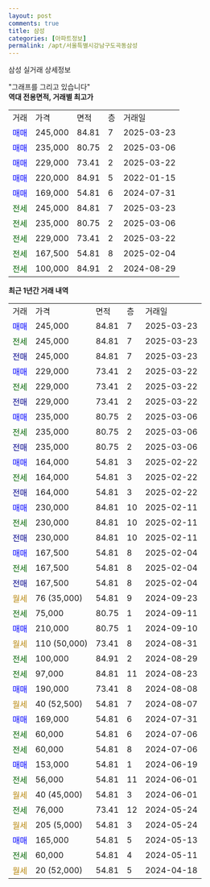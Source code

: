 ```yaml
---
layout: post
comments: true
title: 삼성
categories: [아파트정보]
permalink: /apt/서울특별시강남구도곡동삼성
---
```


삼성 실거래 상세정보

<script type="text/javascript">
  google.charts.load('current', {'packages':['line', 'corechart']});
  google.charts.setOnLoadCallback(drawChart);

  function drawChart() {
    var data = new google.visualization.DataTable();
    data.addColumn('date', '거래일');
    data.addColumn('number', "매매");
    data.addColumn('number', "전세");
    data.addColumn('number', "전매");

    data.addRows([[new Date(Date.parse("2025-03-23")), 245000, null, null], [new Date(Date.parse("2025-03-23")), null, 245000, null], [new Date(Date.parse("2025-03-23")), null, null, 245000], [new Date(Date.parse("2025-03-22")), 229000, null, null], [new Date(Date.parse("2025-03-22")), null, 229000, null], [new Date(Date.parse("2025-03-22")), null, null, 229000], [new Date(Date.parse("2025-03-06")), 235000, null, null], [new Date(Date.parse("2025-03-06")), null, 235000, null], [new Date(Date.parse("2025-03-06")), null, null, 235000], [new Date(Date.parse("2025-02-22")), 164000, null, null], [new Date(Date.parse("2025-02-22")), null, 164000, null], [new Date(Date.parse("2025-02-22")), null, null, 164000], [new Date(Date.parse("2025-02-11")), 230000, null, null], [new Date(Date.parse("2025-02-11")), null, 230000, null], [new Date(Date.parse("2025-02-11")), null, null, 230000], [new Date(Date.parse("2025-02-04")), 167500, null, null], [new Date(Date.parse("2025-02-04")), null, 167500, null], [new Date(Date.parse("2025-02-04")), null, null, 167500], [new Date(Date.parse("2024-09-23")), null, null, null], [new Date(Date.parse("2024-09-11")), null, 75000, null], [new Date(Date.parse("2024-09-10")), 210000, null, null], [new Date(Date.parse("2024-08-31")), null, null, null], [new Date(Date.parse("2024-08-29")), null, 100000, null], [new Date(Date.parse("2024-08-23")), null, 97000, null], [new Date(Date.parse("2024-08-08")), 190000, null, null], [new Date(Date.parse("2024-08-07")), null, null, null], [new Date(Date.parse("2024-07-31")), 169000, null, null], [new Date(Date.parse("2024-07-06")), null, 60000, null], [new Date(Date.parse("2024-07-06")), null, 60000, null], [new Date(Date.parse("2024-06-19")), 153000, null, null], [new Date(Date.parse("2024-06-01")), null, 56000, null], [new Date(Date.parse("2024-06-01")), null, null, null], [new Date(Date.parse("2024-05-24")), null, 76000, null], [new Date(Date.parse("2024-05-24")), null, null, null], [new Date(Date.parse("2024-05-13")), 165000, null, null], [new Date(Date.parse("2024-05-11")), null, 60000, null], [new Date(Date.parse("2024-04-18")), null, null, null]]);

    var options = {
      hAxis: {
        format: 'yyyy/MM/dd'
      },    
      lineWidth: 0,
      pointsVisible: true,    
      title: '최근 1년간 유형별 실거래가 분포',
      legend: { position: 'bottom' }
    };

    var formatter = new google.visualization.NumberFormat({pattern:'###,###'} );
    formatter.format(data, 1);
    formatter.format(data, 2);
    
    setTimeout(function() {
        var chart = new google.visualization.LineChart(document.getElementById('columnchart_material'));
        chart.draw(data, (options));
        document.getElementById('loading').style.display = 'none';
    }, 200);
  }
</script>


<div id="loading" style="z-index:20; display: block; margin-left: 0px">"그래프를 그리고 있습니다"</div>
<div id="columnchart_material" style="width: 95%; margin-left: 0px; display: block"></div>
<!-- contents start -->
<b>역대 전용면적, 거래별 최고가</b>
<table class="sortable">
    <tr>
      <td>거래</td>
      <td>가격</td>
      <td>면적</td>
      <td>층</td>
      <td>거래일</td>
    </tr>
        <tr>
          <td><a style="color: blue">매매</a></td>
          <td>245,000</td>
          <td>84.81</td>
          <td>7</td>
          <td>2025-03-23</td>
        </tr>            <tr>
          <td><a style="color: blue">매매</a></td>
          <td>235,000</td>
          <td>80.75</td>
          <td>2</td>
          <td>2025-03-06</td>
        </tr>            <tr>
          <td><a style="color: blue">매매</a></td>
          <td>229,000</td>
          <td>73.41</td>
          <td>2</td>
          <td>2025-03-22</td>
        </tr>            <tr>
          <td><a style="color: blue">매매</a></td>
          <td>220,000</td>
          <td>84.91</td>
          <td>5</td>
          <td>2022-01-15</td>
        </tr>            <tr>
          <td><a style="color: blue">매매</a></td>
          <td>169,000</td>
          <td>54.81</td>
          <td>6</td>
          <td>2024-07-31</td>
        </tr>        
        <tr>
              <td><a style="color: darkgreen">전세</a></td>
              <td>245,000</td>
              <td>84.81</td>
              <td>7</td>
              <td>2025-03-23</td>
            </tr>            <tr>
              <td><a style="color: darkgreen">전세</a></td>
              <td>235,000</td>
              <td>80.75</td>
              <td>2</td>
              <td>2025-03-06</td>
            </tr>            <tr>
              <td><a style="color: darkgreen">전세</a></td>
              <td>229,000</td>
              <td>73.41</td>
              <td>2</td>
              <td>2025-03-22</td>
            </tr>            <tr>
              <td><a style="color: darkgreen">전세</a></td>
              <td>167,500</td>
              <td>54.81</td>
              <td>8</td>
              <td>2025-02-04</td>
            </tr>            <tr>
              <td><a style="color: darkgreen">전세</a></td>
              <td>100,000</td>
              <td>84.91</td>
              <td>2</td>
              <td>2024-08-29</td>
            </tr>        
    
</table>

<b>최근 1년간 거래 내역</b>

<table class="sortable">
    <tr>
      <td>거래</td>
      <td>가격</td>
      <td>면적</td>
      <td>층</td>
      <td>거래일</td>
    </tr>
    <tr>
      <td><a style="color: blue">매매</a></td>
      <td>245,000</td>
      <td>84.81</td>
      <td>7</td>
      <td>2025-03-23</td>
    </tr>          <tr>
      <td><a style="color: darkgreen">전세</a></td>
      <td>245,000</td>
      <td>84.81</td>
      <td>7</td>
      <td>2025-03-23</td>
    </tr>          <tr>
      <td><a style="color: darkblue">전매</a></td>
      <td>245,000</td>
      <td>84.81</td>
      <td>7</td>
      <td>2025-03-23</td>
    </tr>          <tr>
      <td><a style="color: blue">매매</a></td>
      <td>229,000</td>
      <td>73.41</td>
      <td>2</td>
      <td>2025-03-22</td>
    </tr>          <tr>
      <td><a style="color: darkgreen">전세</a></td>
      <td>229,000</td>
      <td>73.41</td>
      <td>2</td>
      <td>2025-03-22</td>
    </tr>          <tr>
      <td><a style="color: darkblue">전매</a></td>
      <td>229,000</td>
      <td>73.41</td>
      <td>2</td>
      <td>2025-03-22</td>
    </tr>          <tr>
      <td><a style="color: blue">매매</a></td>
      <td>235,000</td>
      <td>80.75</td>
      <td>2</td>
      <td>2025-03-06</td>
    </tr>          <tr>
      <td><a style="color: darkgreen">전세</a></td>
      <td>235,000</td>
      <td>80.75</td>
      <td>2</td>
      <td>2025-03-06</td>
    </tr>          <tr>
      <td><a style="color: darkblue">전매</a></td>
      <td>235,000</td>
      <td>80.75</td>
      <td>2</td>
      <td>2025-03-06</td>
    </tr>          <tr>
      <td><a style="color: blue">매매</a></td>
      <td>164,000</td>
      <td>54.81</td>
      <td>3</td>
      <td>2025-02-22</td>
    </tr>          <tr>
      <td><a style="color: darkgreen">전세</a></td>
      <td>164,000</td>
      <td>54.81</td>
      <td>3</td>
      <td>2025-02-22</td>
    </tr>          <tr>
      <td><a style="color: darkblue">전매</a></td>
      <td>164,000</td>
      <td>54.81</td>
      <td>3</td>
      <td>2025-02-22</td>
    </tr>          <tr>
      <td><a style="color: blue">매매</a></td>
      <td>230,000</td>
      <td>84.81</td>
      <td>10</td>
      <td>2025-02-11</td>
    </tr>          <tr>
      <td><a style="color: darkgreen">전세</a></td>
      <td>230,000</td>
      <td>84.81</td>
      <td>10</td>
      <td>2025-02-11</td>
    </tr>          <tr>
      <td><a style="color: darkblue">전매</a></td>
      <td>230,000</td>
      <td>84.81</td>
      <td>10</td>
      <td>2025-02-11</td>
    </tr>          <tr>
      <td><a style="color: blue">매매</a></td>
      <td>167,500</td>
      <td>54.81</td>
      <td>8</td>
      <td>2025-02-04</td>
    </tr>          <tr>
      <td><a style="color: darkgreen">전세</a></td>
      <td>167,500</td>
      <td>54.81</td>
      <td>8</td>
      <td>2025-02-04</td>
    </tr>          <tr>
      <td><a style="color: darkblue">전매</a></td>
      <td>167,500</td>
      <td>54.81</td>
      <td>8</td>
      <td>2025-02-04</td>
    </tr>          <tr>
      <td><a style="color: darkgoldenrod">월세</a></td>
      <td>76 (35,000)</td>
      <td>54.81</td>
      <td>9</td>
      <td>2024-09-23</td>
    </tr>          <tr>
      <td><a style="color: darkgreen">전세</a></td>
      <td>75,000</td>
      <td>80.75</td>
      <td>1</td>
      <td>2024-09-11</td>
    </tr>          <tr>
      <td><a style="color: blue">매매</a></td>
      <td>210,000</td>
      <td>80.75</td>
      <td>1</td>
      <td>2024-09-10</td>
    </tr>          <tr>
      <td><a style="color: darkgoldenrod">월세</a></td>
      <td>110 (50,000)</td>
      <td>73.41</td>
      <td>8</td>
      <td>2024-08-31</td>
    </tr>          <tr>
      <td><a style="color: darkgreen">전세</a></td>
      <td>100,000</td>
      <td>84.91</td>
      <td>2</td>
      <td>2024-08-29</td>
    </tr>          <tr>
      <td><a style="color: darkgreen">전세</a></td>
      <td>97,000</td>
      <td>84.81</td>
      <td>11</td>
      <td>2024-08-23</td>
    </tr>          <tr>
      <td><a style="color: blue">매매</a></td>
      <td>190,000</td>
      <td>73.41</td>
      <td>8</td>
      <td>2024-08-08</td>
    </tr>          <tr>
      <td><a style="color: darkgoldenrod">월세</a></td>
      <td>40 (52,500)</td>
      <td>54.81</td>
      <td>7</td>
      <td>2024-08-07</td>
    </tr>          <tr>
      <td><a style="color: blue">매매</a></td>
      <td>169,000</td>
      <td>54.81</td>
      <td>6</td>
      <td>2024-07-31</td>
    </tr>          <tr>
      <td><a style="color: darkgreen">전세</a></td>
      <td>60,000</td>
      <td>54.81</td>
      <td>6</td>
      <td>2024-07-06</td>
    </tr>          <tr>
      <td><a style="color: darkgreen">전세</a></td>
      <td>60,000</td>
      <td>54.81</td>
      <td>8</td>
      <td>2024-07-06</td>
    </tr>          <tr>
      <td><a style="color: blue">매매</a></td>
      <td>153,000</td>
      <td>54.81</td>
      <td>1</td>
      <td>2024-06-19</td>
    </tr>          <tr>
      <td><a style="color: darkgreen">전세</a></td>
      <td>56,000</td>
      <td>54.81</td>
      <td>11</td>
      <td>2024-06-01</td>
    </tr>          <tr>
      <td><a style="color: darkgoldenrod">월세</a></td>
      <td>40 (45,000)</td>
      <td>54.81</td>
      <td>3</td>
      <td>2024-06-01</td>
    </tr>          <tr>
      <td><a style="color: darkgreen">전세</a></td>
      <td>76,000</td>
      <td>73.41</td>
      <td>12</td>
      <td>2024-05-24</td>
    </tr>          <tr>
      <td><a style="color: darkgoldenrod">월세</a></td>
      <td>205 (5,000)</td>
      <td>54.81</td>
      <td>3</td>
      <td>2024-05-24</td>
    </tr>          <tr>
      <td><a style="color: blue">매매</a></td>
      <td>165,000</td>
      <td>54.81</td>
      <td>5</td>
      <td>2024-05-13</td>
    </tr>          <tr>
      <td><a style="color: darkgreen">전세</a></td>
      <td>60,000</td>
      <td>54.81</td>
      <td>4</td>
      <td>2024-05-11</td>
    </tr>          <tr>
      <td><a style="color: darkgoldenrod">월세</a></td>
      <td>20 (52,000)</td>
      <td>54.81</td>
      <td>5</td>
      <td>2024-04-18</td>
    </tr>      </table>
<!-- contents end -->    

